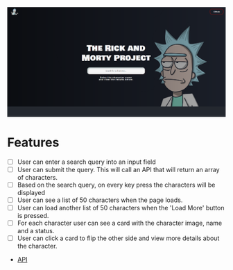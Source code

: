 <img src="images/rick-morty-preview.png" alt="Gallery preview">

# Features

-   [ ] User can enter a search query into an input field
-   [ ] User can submit the query. This will call an API that will return an array of characters.
-   [ ] Based on the search query, on every key press the characters will be displayed
-   [ ] User can see a list of 50 characters when the page loads.
-   [ ] User can load another list of 50 characters when the 'Load More' button is pressed.
-   [ ] For each character user can see a card with the character image, name and a status.
-   [ ] User can click a card to flip the other side and view more details about the character.

-   [API](https://rickandmortyapi.com/)
